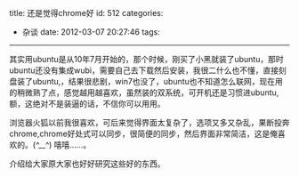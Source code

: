title: 还是觉得chrome好
id: 512
categories:
  - 杂谈
date: 2012-03-07 20:27:46
tags:
---

其实用ubuntu是从10年7月开始的，那个时候，刚买了小黑就装了ubuntu，那时ubuntu还没有集成wubi，需要自己去下载然后安装，我很二什么也不懂，直接刻盘装了ubuntu,，结果很悲剧，win7也没了，ubuntu也不知道怎么联网，现在用的稍微熟了点，感觉越用越喜欢，虽然装的双系统，可开机还是习惯进ubuntu,额，这绝对不是装逼的话，不信你可以用用。

浏览器火狐以前我很喜欢，可后来觉得界面太复杂了，选项又多又杂乱，果断投奔chrome,chrome好处式可以同步，很简便的同步，然后界面非常简洁，这是俺喜欢的。(*^__^*) 嘻嘻……。

介绍给大家原大家也好好研究这些好的东西。

&nbsp;